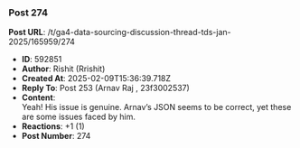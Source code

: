 ### Post 274
**Post URL**: /t/ga4-data-sourcing-discussion-thread-tds-jan-2025/165959/274
- **ID**: 592851
- **Author**: Rishit (Rrishit)
- **Created At**: 2025-02-09T15:36:39.718Z
- **Reply To**: Post 253 (Arnav Raj , 23f3002537)
- **Content**:  
  Yeah! His issue is genuine. Arnav’s JSON seems to be correct, yet these are some issues faced by him.
- **Reactions**: +1 (1)
- **Post Number**: 274

